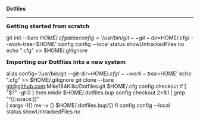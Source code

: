 𝐃𝐨𝐭𝐟𝐢𝐥𝐞𝐬
________________________________________________________________________
𝗚𝗲𝘁𝘁𝗶𝗻𝗴 𝘀𝘁𝗮𝗿𝘁𝗲𝗱 𝗳𝗿𝗼𝗺 𝘀𝗰𝗿𝗮𝘁𝗰𝗵

git init --bare $HOME/.cfg
alias config='/usr/bin/git --git-dir=$HOME/.cfg/ --work-tree=$HOME'
config config --local status.showUntrackedFiles no
echo ".cfg" >> $HOME/.gitignore

𝗜𝗺𝗽𝗼𝗿𝘁𝗶𝗻𝗴 𝗼𝘂𝗿 𝗗𝗼𝘁𝗳𝗶𝗹𝗲𝘀 𝗶𝗻𝘁𝗼 𝗮 𝗻𝗲𝘄 𝘀𝘆𝘀𝘁𝗲𝗺

alias config='/usr/bin/git --git-dir=$HOME/.cfg/ --work-tree=$HOME'
echo ".cfg" >> $HOME/.gitignore
git clone --bare git@github.com:Mike184Kilic/Dotfiles.git $HOME/.cfg
config checkout
if [ "$?" -gt 0 ]
then
  mkdir $HOME/.dotfiles.bup
  config checkout 2>&1 | grep "^[[:space:]]" \
    | xargs -I{} mv -v {} $HOME/.dotfiles.bup/{}
fi
config config --local status.showUntrackedFiles no
